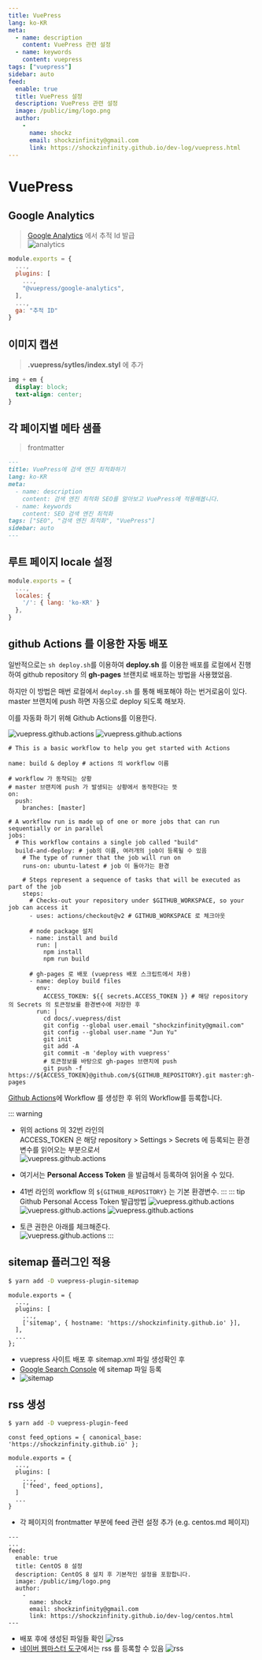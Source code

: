 ```yaml
---
title: VuePress
lang: ko-KR
meta:
  - name: description
    content: VuePress 관련 설정
  - name: keywords
    content: vuepress
tags: ["vuepress"]
sidebar: auto
feed:
  enable: true
  title: VuePress 설정
  description: VuePress 관련 설정
  image: /public/img/logo.png
  author:
    -
      name: shockz
      email: shockzinfinity@gmail.com
      link: https://shockzinfinity.github.io/dev-log/vuepress.html
---
```


# VuePress

<TagLinks />

## Google Analytics

> [Google Analytics](https://analytics.google.com/) 에서 추적 Id 발급  
> ![analytics](./image/google.analytics.1.png)

```js
module.exports = {
  ...,
  plugins: [
    ...,
    "@vuepress/google-analytics",
  ],
  ...,
  ga: "추적 ID"
}
```

## 이미지 캡션

> **.vuepress/sytles/index.styl** 에 추가

```css
img + em {
  display: block;
  text-align: center;
}
```

## 각 페이지별 메타 샘플

> frontmatter

```markdown
---
title: VuePress에 검색 엔진 최적화하기
lang: ko-KR
meta:
  - name: description
    content: 검색 엔진 최적화 SEO를 알아보고 VuePress에 적용해봅니다.
  - name: keywords
    content: SEO 검색 엔진 최적화
tags: ["SEO", "검색 엔진 최적화", "VuePress"]
sidebar: auto
---
```

## 루트 페이지 locale 설정

```js
module.exports = {
  ...,
  locales: {
    '/': { lang: 'ko-KR' }
  },
}
```

## github Actions 를 이용한 자동 배포

일반적으로는 `sh deploy.sh`를 이용하여 **deploy.sh** 를 이용한 배포를 로컬에서 진행하여 github repository 의 **gh-pages** 브랜치로 배포하는 방법을 사용했었음.

하지만 이 방법은 매번 로컬에서 `deploy.sh` 를 통해 배포해야 하는 번거로움이 있다. master 브랜치에 push 하면 자동으로 deploy 되도록 해보자.

이를 자동화 하기 위해 Github Actions를 이용한다.

![vuepress.github.actions](./image/vuepress.github.actions.1.png)
![vuepress.github.actions](./image/vuepress.github.actions.2.png)
```docker{31-32,41}
# This is a basic workflow to help you get started with Actions

name: build & deploy # actions 의 workflow 이름

# workflow 가 동작되는 상황
# master 브랜치에 push 가 발생되는 상황에서 동작한다는 뜻
on:
  push:
    branches: [master]

# A workflow run is made up of one or more jobs that can run sequentially or in parallel
jobs:
  # This workflow contains a single job called "build"
  build-and-deploy: # job의 이름, 여러개의 job이 등록될 수 있음
    # The type of runner that the job will run on
    runs-on: ubuntu-latest # job 이 돌아가는 환경

    # Steps represent a sequence of tasks that will be executed as part of the job
    steps:
      # Checks-out your repository under $GITHUB_WORKSPACE, so your job can access it
      - uses: actions/checkout@v2 # GITHUB_WORKSPACE 로 체크아웃

      # node package 설치
      - name: install and build
        run: |
          npm install
          npm run build

      # gh-pages 로 배포 (vuepress 배포 스크립트에서 차용)
      - name: deploy build files
        env:
          ACCESS_TOKEN: ${{ secrets.ACCESS_TOKEN }} # 해당 repository 의 Secrets 의 토큰정보를 환경변수에 저장한 후
        run: |
          cd docs/.vuepress/dist
          git config --global user.email "shockzinfinity@gmail.com"
          git config --global user.name "Jun Yu"
          git init
          git add -A
          git commit -m 'deploy with vuepress'
          # 토큰정보를 바탕으로 gh-pages 브랜치에 push
          git push -f https://${ACCESS_TOKEN}@github.com/${GITHUB_REPOSITORY}.git master:gh-pages
```
[Github Actions](https://docs.github.com/en/actions)에 Workflow 를 생성한 후 위의 Workflow를 등록합니다.

::: warning
- 위의 actions 의 32번 라인의  
ACCESS_TOKEN 은 해당 repository > Settings > Secrets 에 등록되는 환경 변수를 읽어오는 부분으로서  
   ![vuepress.github.actions](./image/vuepress.github.actions.3.png)

- 여기서는 **Personal Access Token** 을 발급해서 등록하여 읽어올 수 있다.  
- 41번 라인의 workflow 의 `${GITHUB_REPOSITORY}` 는 기본 환경변수.
:::
::: tip Github Personal Access Token 발급방법
![vuepress.github.actions](./image/vuepress.github.actions.6.png)
![vuepress.github.actions](./image/vuepress.github.actions.4.png)
![vuepress.github.actions](./image/vuepress.github.actions.5.png)
- 토큰 권한은 아래를 체크해준다.  
   ![vuepress.github.actions](./image/vuepress.github.actions.7.png)
:::

## sitemap 플러그인 적용

```bash
$ yarn add -D vuepress-plugin-sitemap
```
```js{5}
module.exports = {
  ...,
  plugins: [
    ...,
    ['sitemap', { hostname: 'https://shockzinfinity.github.io' }],
  ],
  ...
};
```
- vuepress 사이트 배포 후 sitemap.xml 파일 생성확인 후
- [Google Search Console](https://search.google.com/search-console) 에 sitemap 파일 등록
- ![sitemap](./image/vuepress.search.sitemap.1.png)

## rss 생성

```bash
$ yarn add -D vuepress-plugin-feed
```
```js{1,7}
const feed_options = { canonical_base: 'https://shockzinfinity.github.io' };

module.exports = {
  ...,
  plugins: [
    ...,
    ['feed', feed_options],
  ]
  ...
}
```
- 각 페이지의 frontmatter 부분에 feed 관련 설정 추가 (e.g. centos.md 페이지)
```md{3-12}
---
...
feed:
  enable: true
  title: CentOS 8 설정
  description: CentOS 8 설치 후 기본적인 설정을 포함합니다.
  image: /public/img/logo.png
  author:
    -
      name: shockz
      email: shockzinfinity@gmail.com
      link: https://shockzinfinity.github.io/dev-log/centos.html
---
```
- 배포 후에 생성된 파일들 확인
   ![rss](./image/vuepress.rss.1.jpg)
- [네이버 웹마스터 도구](https://searchadvisor.naver.com/)에서는 rss 를 등록할 수 있음
   ![rss](./image/vuepress.rss.2.png)
